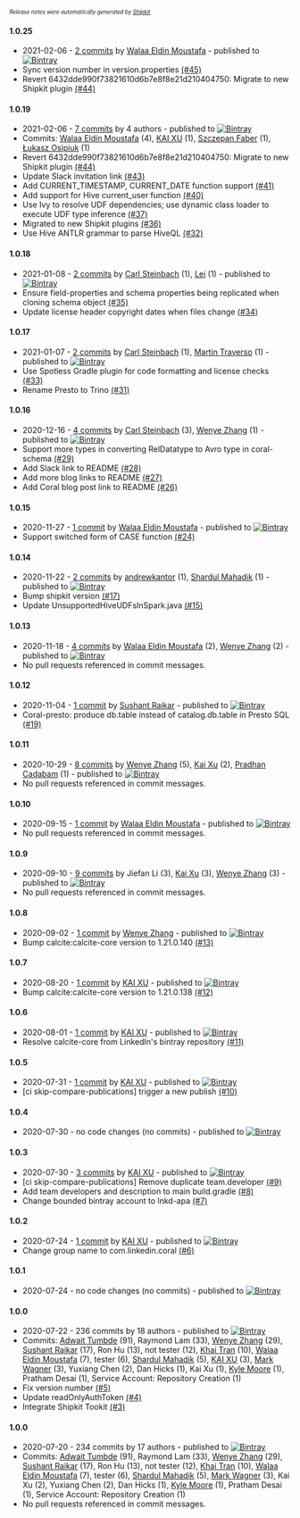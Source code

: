 <sup><sup>*Release notes were automatically generated by [Shipkit](http://shipkit.org/)*</sup></sup>

#### 1.0.25
 - 2021-02-06 - [2 commits](https://github.com/linkedin/coral/compare/v1.0.24...v1.0.25) by [Walaa Eldin Moustafa](https://github.com/wmoustafa) - published to [![Bintray](https://img.shields.io/badge/Bintray-1.0.25-green.svg)](https://bintray.com/linkedin/maven/coral/1.0.25)
 - Sync version number in version.properties [(#45)](https://github.com/linkedin/coral/pull/45)
 - Revert 6432dde990f73821610d6b7e8f8e21d210404750: Migrate to new Shipkit plugin [(#44)](https://github.com/linkedin/coral/pull/44)

#### 1.0.19
 - 2021-02-06 - [7 commits](https://github.com/linkedin/coral/compare/v1.0.18...v1.0.19) by 4 authors - published to [![Bintray](https://img.shields.io/badge/Bintray-1.0.19-green.svg)](https://bintray.com/linkedin/maven/coral/1.0.19)
 - Commits: [Walaa Eldin Moustafa](https://github.com/wmoustafa) (4), [KAI XU](https://github.com/kxu1026) (1), [Szczepan Faber](https://github.com/mockitoguy) (1), [Łukasz Osipiuk](https://github.com/losipiuk) (1)
 - Revert 6432dde990f73821610d6b7e8f8e21d210404750: Migrate to new Shipkit plugin [(#44)](https://github.com/linkedin/coral/pull/44)
 - Update Slack invitation link [(#43)](https://github.com/linkedin/coral/pull/43)
 - Add CURRENT_TIMESTAMP, CURRENT_DATE function support [(#41)](https://github.com/linkedin/coral/pull/41)
 - Add support for Hive current_user function [(#40)](https://github.com/linkedin/coral/pull/40)
 - Use Ivy to resolve UDF dependencies; use dynamic class loader to execute UDF type inference [(#37)](https://github.com/linkedin/coral/pull/37)
 - Migrated to new Shipkit plugins [(#36)](https://github.com/linkedin/coral/pull/36)
 - Use Hive ANTLR grammar to parse HiveQL [(#32)](https://github.com/linkedin/coral/pull/32)

#### 1.0.18
 - 2021-01-08 - [2 commits](https://github.com/linkedin/coral/compare/v1.0.17...v1.0.18) by [Carl Steinbach](https://github.com/cwsteinbach) (1), [Lei](https://github.com/autumnust) (1) - published to [![Bintray](https://img.shields.io/badge/Bintray-1.0.18-green.svg)](https://bintray.com/linkedin/maven/coral/1.0.18)
 - Ensure field-properties and schema properties being replicated when cloning schema object [(#35)](https://github.com/linkedin/coral/pull/35)
 - Update license header copyright dates when files change [(#34)](https://github.com/linkedin/coral/pull/34)

#### 1.0.17
 - 2021-01-07 - [2 commits](https://github.com/linkedin/coral/compare/v1.0.16...v1.0.17) by [Carl Steinbach](https://github.com/cwsteinbach) (1), [Martin Traverso](https://github.com/martint) (1) - published to [![Bintray](https://img.shields.io/badge/Bintray-1.0.17-green.svg)](https://bintray.com/linkedin/maven/coral/1.0.17)
 - Use Spotless Gradle plugin for code formatting and license checks [(#33)](https://github.com/linkedin/coral/pull/33)
 - Rename Presto to Trino [(#31)](https://github.com/linkedin/coral/pull/31)

#### 1.0.16
 - 2020-12-16 - [4 commits](https://github.com/linkedin/coral/compare/v1.0.15...v1.0.16) by [Carl Steinbach](https://github.com/cwsteinbach) (3), [Wenye Zhang](https://github.com/funcheetah) (1) - published to [![Bintray](https://img.shields.io/badge/Bintray-1.0.16-green.svg)](https://bintray.com/linkedin/maven/coral/1.0.16)
 - Support more types in converting RelDatatype to Avro type in coral-schema [(#29)](https://github.com/linkedin/coral/pull/29)
 - Add Slack link to README [(#28)](https://github.com/linkedin/coral/pull/28)
 - Add more blog links to README [(#27)](https://github.com/linkedin/coral/pull/27)
 - Add Coral blog post link to README [(#26)](https://github.com/linkedin/coral/pull/26)

#### 1.0.15
 - 2020-11-27 - [1 commit](https://github.com/linkedin/coral/compare/v1.0.14...v1.0.15) by [Walaa Eldin Moustafa](https://github.com/wmoustafa) - published to [![Bintray](https://img.shields.io/badge/Bintray-1.0.15-green.svg)](https://bintray.com/linkedin/maven/coral/1.0.15)
 - Support switched form of CASE function [(#24)](https://github.com/linkedin/coral/pull/24)

#### 1.0.14
 - 2020-11-22 - [2 commits](https://github.com/linkedin/coral/compare/v1.0.13...v1.0.14) by [andrewkantor](https://github.com/andrewkantor) (1), [Shardul Mahadik](https://github.com/shardulm94) (1) - published to [![Bintray](https://img.shields.io/badge/Bintray-1.0.14-green.svg)](https://bintray.com/linkedin/maven/coral/1.0.14)
 - Bump shipkit version [(#17)](https://github.com/linkedin/coral/pull/17)
 - Update UnsupportedHiveUDFsInSpark.java [(#15)](https://github.com/linkedin/coral/pull/15)

#### 1.0.13
 - 2020-11-18 - [4 commits](https://github.com/linkedin/coral/compare/v1.0.12...v1.0.13) by [Walaa Eldin Moustafa](https://github.com/wmoustafa) (2), [Wenye Zhang](https://github.com/funcheetah) (2) - published to [![Bintray](https://img.shields.io/badge/Bintray-1.0.13-green.svg)](https://bintray.com/linkedin/maven/coral/1.0.13)
 - No pull requests referenced in commit messages.

#### 1.0.12
 - 2020-11-04 - [1 commit](https://github.com/linkedin/coral/compare/v1.0.11...v1.0.12) by [Sushant Raikar](https://github.com/hotsushi) - published to [![Bintray](https://img.shields.io/badge/Bintray-1.0.12-green.svg)](https://bintray.com/linkedin/maven/coral/1.0.12)
 - Coral-presto: produce db.table instead of catalog.db.table in Presto SQL [(#19)](https://github.com/linkedin/coral/pull/19)

#### 1.0.11
 - 2020-10-29 - [8 commits](https://github.com/linkedin/coral/compare/v1.0.10...v1.0.11) by [Wenye Zhang](https://github.com/funcheetah) (5), [Kai Xu](https://github.com/kxu1026) (2), [Pradhan Cadabam](https://github.com/pcadabam-zz) (1) - published to [![Bintray](https://img.shields.io/badge/Bintray-1.0.11-green.svg)](https://bintray.com/linkedin/maven/coral/1.0.11)
 - No pull requests referenced in commit messages.

#### 1.0.10
 - 2020-09-15 - [1 commit](https://github.com/linkedin/coral/compare/v1.0.9...v1.0.10) by [Walaa Eldin Moustafa](https://github.com/wmoustafa) - published to [![Bintray](https://img.shields.io/badge/Bintray-1.0.10-green.svg)](https://bintray.com/linkedin/maven/coral/1.0.10)
 - No pull requests referenced in commit messages.

#### 1.0.9
 - 2020-09-10 - [9 commits](https://github.com/linkedin/coral/compare/v1.0.8...v1.0.9) by Jiefan Li (3), [Kai Xu](https://github.com/kxu1026) (3), [Wenye Zhang](https://github.com/funcheetah) (3) - published to [![Bintray](https://img.shields.io/badge/Bintray-1.0.9-green.svg)](https://bintray.com/linkedin/maven/coral/1.0.9)
 - No pull requests referenced in commit messages.

#### 1.0.8
 - 2020-09-02 - [1 commit](https://github.com/linkedin/coral/compare/v1.0.7...v1.0.8) by [Wenye Zhang](https://github.com/funcheetah) - published to [![Bintray](https://img.shields.io/badge/Bintray-1.0.8-green.svg)](https://bintray.com/linkedin/maven/coral/1.0.8)
 - Bump calcite:calcite-core version to 1.21.0.140 [(#13)](https://github.com/linkedin/coral/pull/13)

#### 1.0.7
 - 2020-08-20 - [1 commit](https://github.com/linkedin/coral/compare/v1.0.6...v1.0.7) by [KAI XU](https://github.com/kxu1026) - published to [![Bintray](https://img.shields.io/badge/Bintray-1.0.7-green.svg)](https://bintray.com/linkedin/maven/coral/1.0.7)
 - Bump calcite:calcite-core version to 1.21.0.138 [(#12)](https://github.com/linkedin/coral/pull/12)

#### 1.0.6
 - 2020-08-01 - [1 commit](https://github.com/linkedin/coral/compare/v1.0.5...v1.0.6) by [KAI XU](https://github.com/kxu1026) - published to [![Bintray](https://img.shields.io/badge/Bintray-1.0.6-green.svg)](https://bintray.com/linkedin/maven/coral/1.0.6)
 - Resolve calcite-core from LinkedIn's bintray repository [(#11)](https://github.com/linkedin/coral/pull/11)

#### 1.0.5
 - 2020-07-31 - [1 commit](https://github.com/linkedin/coral/compare/v1.0.4...v1.0.5) by [KAI XU](https://github.com/kxu1026) - published to [![Bintray](https://img.shields.io/badge/Bintray-1.0.5-green.svg)](https://bintray.com/linkedin/maven/coral/1.0.5)
 - [ci skip-compare-publications] trigger a new publish [(#10)](https://github.com/linkedin/coral/pull/10)

#### 1.0.4
 - 2020-07-30 - no code changes (no commits) - published to [![Bintray](https://img.shields.io/badge/Bintray-1.0.4-green.svg)](https://bintray.com/linkedin/maven/coral/1.0.4)

#### 1.0.3
 - 2020-07-30 - [3 commits](https://github.com/linkedin/coral/compare/v1.0.2...v1.0.3) by [KAI XU](https://github.com/kxu1026) - published to [![Bintray](https://img.shields.io/badge/Bintray-1.0.3-green.svg)](https://bintray.com/linkedin/maven/coral/1.0.3)
 - [ci skip-compare-publications] Remove duplicate team.developer  [(#9)](https://github.com/linkedin/coral/pull/9)
 - Add team developers and description to main build.gradle [(#8)](https://github.com/linkedin/coral/pull/8)
 - Change bounded bintray account to lnkd-apa [(#7)](https://github.com/linkedin/coral/pull/7)

#### 1.0.2
 - 2020-07-24 - [1 commit](https://github.com/linkedin/coral/compare/v1.0.1...v1.0.2) by [KAI XU](https://github.com/kxu1026) - published to [![Bintray](https://img.shields.io/badge/Bintray-1.0.2-green.svg)](https://bintray.com/linkedin/maven/coral/1.0.2)
 - Change group name to com.linkedin.coral [(#6)](https://github.com/linkedin/coral/pull/6)

#### 1.0.1
 - 2020-07-24 - no code changes (no commits) - published to [![Bintray](https://img.shields.io/badge/Bintray-1.0.1-green.svg)](https://bintray.com/linkedin/maven/coral/1.0.1)

#### 1.0.0
 - 2020-07-22 - 236 commits by 18 authors - published to [![Bintray](https://img.shields.io/badge/Bintray-1.0.0-green.svg)](https://bintray.com/linkedin/maven/coral/1.0.0)
 - Commits: [Adwait Tumbde](https://github.com/antumbde) (91), Raymond Lam (33), [Wenye Zhang](https://github.com/funcheetah) (29), [Sushant Raikar](https://github.com/HotSushi) (17), Ron Hu (13), not tester (12), [Khai Tran](https://github.com/khaitranq) (10), [Walaa Eldin Moustafa](https://github.com/wmoustafa) (7), tester (6), [Shardul Mahadik](https://github.com/shardulm94) (5), [KAI XU](https://github.com/kxu1026) (3), [Mark Wagner](https://github.com/wagnermarkd) (3), Yuxiang Chen (2), Dan Hicks (1), Kai Xu (1), [Kyle Moore](https://github.com/DPUkyle) (1), Pratham Desai (1), Service Account: Repository Creation (1)
 - Fix version number [(#5)](https://github.com/linkedin/coral/pull/5)
 - Update readOnlyAuthToken [(#4)](https://github.com/linkedin/coral/pull/4)
 - Integrate Shipkit Tookit [(#3)](https://github.com/linkedin/coral/pull/3)

#### 1.0.0
 - 2020-07-20 - 234 commits by 17 authors - published to [![Bintray](https://img.shields.io/badge/Bintray-1.0.0-green.svg)](https://bintray.com/linkedin/maven/coral/1.0.0)
 - Commits: [Adwait Tumbde](https://github.com/antumbde) (91), Raymond Lam (33), [Wenye Zhang](https://github.com/funcheetah) (29), [Sushant Raikar](https://github.com/HotSushi) (17), Ron Hu (13), not tester (12), [Khai Tran](https://github.com/khaitranq) (10), [Walaa Eldin Moustafa](https://github.com/wmoustafa) (7), tester (6), [Shardul Mahadik](https://github.com/shardulm94) (5), [Mark Wagner](https://github.com/wagnermarkd) (3), Kai Xu (2), Yuxiang Chen (2), Dan Hicks (1), [Kyle Moore](https://github.com/DPUkyle) (1), Pratham Desai (1), Service Account: Repository Creation (1)
 - No pull requests referenced in commit messages.

